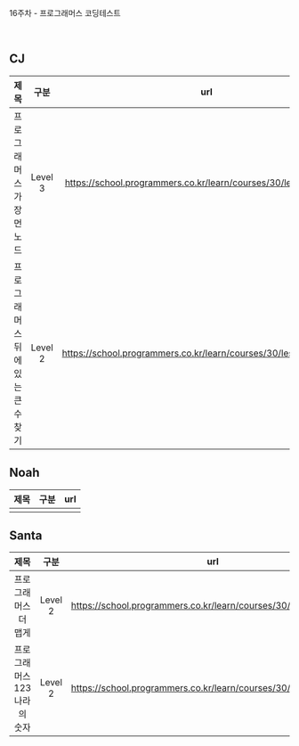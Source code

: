 16주차 - 프로그래머스 코딩테스트

</br>

## CJ

|제목|구분|url|
|:------:|:---:|:---:|
|프로그래머스 가장먼노드|Level 3|https://school.programmers.co.kr/learn/courses/30/lessons/49189|
|프로그래머스 뒤에 있는 큰 수 찾기|Level 2|https://school.programmers.co.kr/learn/courses/30/lessons/154539|


## Noah

| 제목 | 구분 | url |
|:------:|:---:|:---:|
||||

## Santa

|제목|구분|url|
|:------:|:---:|:---:|
|프로그래머스 더 맵게|Level 2|https://school.programmers.co.kr/learn/courses/30/lessons/42626|
|프로그래머스 123나라의 숫자|Level 2|https://school.programmers.co.kr/learn/courses/30/lessons/12899|
